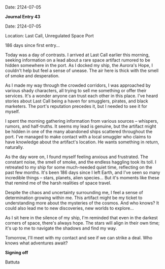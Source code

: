 Date: 2124-07-05

**Journal Entry 43**

Date: 2124-07-05

Location: Last Call, Unregulated Space Port

186 days since first entry...

Today was a day of contrasts. I arrived at Last Call earlier this morning, seeking information on a lead about a rare space artifact rumored to be hidden somewhere in the port. As I docked my ship, the Aurora's Hope, I couldn't help but feel a sense of unease. The air here is thick with the smell of smoke and desperation.

As I made my way through the crowded corridors, I was approached by various shady characters, all trying to sell me something or offer their services. It's a wonder anyone can trust each other in this place. I've heard stories about Last Call being a haven for smugglers, pirates, and black marketers. The port's reputation precedes it, but I needed to see it for myself.

I spent the morning gathering information from various sources – whispers, rumors, and half-truths. It seems my lead is genuine, but the artifact might be hidden in one of the many abandoned ships scattered throughout the port. I've managed to make contact with a local smuggler who claims to have knowledge about the artifact's location. He wants something in return, naturally.

As the day wore on, I found myself feeling anxious and frustrated. The constant noise, the smell of smoke, and the endless haggling took its toll. I retreated to my ship for some much-needed quiet time, reflecting on the past few months. It's been 186 days since I left Earth, and I've seen so many incredible things – stars, planets, alien species... But it's moments like these that remind me of the harsh realities of space travel.

Despite the chaos and uncertainty surrounding me, I feel a sense of determination growing within me. This artifact might be my ticket to understanding more about the mysteries of the cosmos. And who knows? It could also lead me to new discoveries, new worlds to explore...

As I sit here in the silence of my ship, I'm reminded that even in the darkest corners of space, there's always hope. The stars will align in their own time; it's up to me to navigate the shadows and find my way.

Tomorrow, I'll meet with my contact and see if we can strike a deal. Who knows what adventures await?

**Signing off**

Battuta